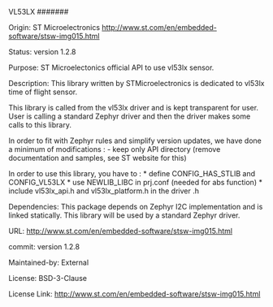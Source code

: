 VL53LX
#######

Origin:
   ST Microelectronics
   http://www.st.com/en/embedded-software/stsw-img015.html

Status:
   version 1.2.8

Purpose:
   ST Microelectonics official API to use vl53lx sensor.

Description:
   This library written by STMicroelectronics is dedicated to vl53lx time of flight sensor.

   This library is called from the vl53lx driver and is kept transparent for user.
   User is calling a standard Zephyr driver and then the driver makes some calls to this library.

   In order to fit with Zephyr rules and simplify version updates, we have done a minimum of modifications :
      - keep only API directory
        (remove documentation and samples, see ST website for this)

   In order to use this library, you have to :
      * define CONFIG_HAS_STLIB and CONFIG_VL53LX
      * use NEWLIB_LIBC in prj.conf (needed for abs function)
      * include vl53lx_api.h and vl53lx_platform.h in the driver .h

Dependencies:
   This package depends on Zephyr I2C implementation and is linked statically.
   This library will be used by a standard Zephyr driver.

URL:
   http://www.st.com/en/embedded-software/stsw-img015.html

commit:
   version 1.2.8

Maintained-by:
   External

License:
   BSD-3-Clause

License Link:
   http://www.st.com/en/embedded-software/stsw-img015.html



